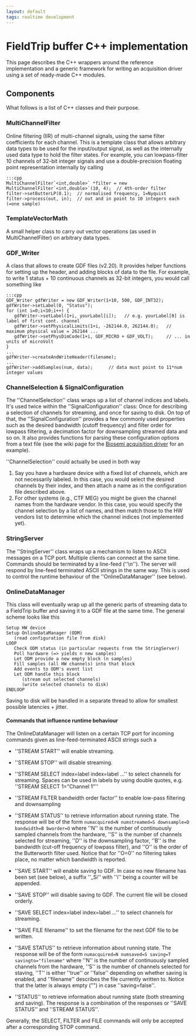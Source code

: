 ```yaml
---
layout: default
tags: realtime development
---
```



# FieldTrip buffer C++ implementation

This page describes the C++ wrappers around the reference implementation and a generic framework for writing an acquisition driver using a set of ready-made C++ modules.

## Components

What follows is a list of C++ classes and their purpose.

### MultiChannelFilter

Online filtering (IIR) of multi-channel signals, using the same filter coefficients for each channel.
This is a template class that allows arbitrary data types to be used for the input/output signal, as well
as the internally used data type to hold the filter states. For example, you can lowpass-filter 10 channels of 
32-bit integer signals and use a double-precision floating point representation internally by calling

	:::cpp
	MultiChannelFilter`<int,double>` *filter = new MultiChannelFilter`<int,double>`(10, 4);  // 4th-order filter
	filter->setButterLP(0.1);  // normalised frequency, 1=Nyquist
	filter->process(out, in);  // out and in point to 10 integers each (=one sample)


### TemplateVectorMath

A small helper class to carry out vector operations (as used in MultiChannelFilter) on arbitrary data types.

### GDF_Writer

A class that allows to create GDF files (v2.20). It provides helper functions for setting up the header,
and adding blocks of data to the file. For example, to write 1 status + 10 continuous channels as 32-bit
integers, you would call something like

	:::cpp
	GDF_Writer gdfWriter = new GDF_Writer(1+10, 500, GDF_INT32);
	gdfWriter->setLabel(0, "Status");
	for (int i=0;i<10;i++) {
	   gdfWriter->setLabel(1+i, yourLabel[i]);   // e.g. yourLabel[0] is label of first cont. channel
	   gdfWriter->setPhysicalLimits(1+i, -262144.0, 262144.0);   // maximum physical value = 262144 ...
	   gdfWriter->setPhysDimCode(1+i, GDF_MICRO + GDF_VOLT);     // ... in units of microVolt
	}
	...
	gdfWriter->createAndWriteHeader(filename);
	...
	gdfWriter->addSamples(num, data);      // data must point to 11*num integer values 


### ChannelSelection & SignalConfiguration

The ''ChannelSelection'' class wraps up a list of channel indices and labels. It's used twice within
the ''SignalConfiguration'' class: Once for describing a selection of channels for streaming, and once for saving
to disk. On top of that, the ''SignalConfiguration'' provides a few commonly used properties such as the desired
bandwidth (cutoff frequency) and filter order for lowpass filtering, a decimation factor for downsampling streamed
data and so on. It also provides functions for parsing these configuration options from a text file (see the
wiki page for the [Biosemi acquisition driver](/development/realtime/Biosemi) for an example).

''ChannelSelection'' could actually be used in both way
 1.  Say you have a hardware device with a fixed list of channels, which are not necessarily labeled. In this case, you would select the desired channels by their index, and then attach a name as in the configuration file described above.  
 2.  For other systems (e.g., CTF MEG) you might be given the channel names from the hardware vendor. In this case, you would specify the channel selection by a list of names, and then match those to the HW vendors list to determine which the channel indices (not implemented yet).

### StringServer

The ''StringServer'' class wraps up a mechanism to listen to ASCII messages on a TCP port. Multiple clients can connect
at the same time. Commands should be terminated by a line-feed (''\n''). The server will respond by line-feed terminated
ASCII strings in the same way. This is used to control the runtime behaviour of the ''OnlineDataManager'' (see below).

### OnlineDataManager

This class will eventually wrap up all the generic parts of streaming data to a FieldTrip buffer
and saving it to a GDF file at the same time. The general scheme looks like this

	
	Setup HW device
	Setup OnlineDataManager (ODM)
	   (read configuration file from disk)
	LOOP
	   Check ODM status (in particular requests from the StringServer)
	   Poll hardware (=> yields n new samples)
	   Let ODM provide a new empty block (n samples)
	   Fill samples (all HW channels) into that block
	   Add events to ODM's event list
	   Let ODM handle this block
	      (stream out selected channels)
	      (write selected channels to disk)
	ENDLOOP


Saving to disk will be handled in a separate thread to allow for smallest possible latencies + jitter.

#### Commands that influence runtime behaviour

The OnlineDataManager will listen on a certain TCP port for incoming commands given as line-feed-terminated ASCII strings such a


*  ''STREAM START'' will enable streaming.

*  ''STREAM STOP'' will disable streaming.

*  ''STREAM SELECT index=label index=label ...'' to select channels for streaming. Spaces can be used in labels by using double quotes, e.g. ''STREAM SELECT 1="Channel 1"''

*  ''STREAM FILTER bandwidth order factor'' to enable low-pass filtering and downsampling

*  ''STREAM STATUS'' to retrieve information about running state. The response will be of the form `numacquired=N numstreamed=S downsample=D bandwidth=B bworder=O` where ''N'' is the number of continuously sampled channels from the hardware, ''S'' is the number of channels selected for streaming, ''D'' is the downsampling factor, ''B'' is the bandwidth (cut-off frequency of lowpass filter), and ''O'' is the order of the Butterworth filter used. Notice that for ''O=0'' no filtering takes place, no matter which bandwidth is reported.

*  ''SAVE START'' will enable saving to GDF. In case no new filename has been set (see below), a suffix ''_Si'' with ''i'' being a counter will be appended.

*  ''SAVE STOP'' will disable saving to GDF. The current file will be closed orderly.

*  ''SAVE SELECT index=label index=label ...'' to select channels for streaming.

*  ''SAVE FILE filename'' to set the filename for the next GDF file to be written.

*  ''SAVE STATUS'' to retrieve information about running state. The response will be of the form `numacquired=N numsaved=S saving=T savingto="filename"` where ''N'' is the number of continuously sampled channels from the hardware, ''S'' is the number of channels selected for staving, ''T'' is either ''true'' or ''false'' depending on whether saving is enabled, and ''filename'' describes the file currently written to. Notice that the latter is always empty ("") in case ''saving=false''.

*  ''STATUS'' to retrieve information about running state (both streaming and saving). The response is a combination of the responses or ''SAVE STATUS'' and ''STREAM STATUS''.

Generally, the SELECT, FILTER and FILE commands will only be accepted after a corresponding STOP command.
